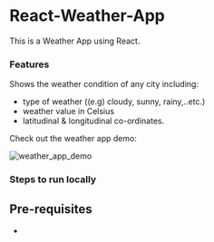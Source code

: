 # React-Weather-App
         
                                                
This is a Weather App using React.

### Features

Shows the weather condition of any city including:
* type of weather ((e.g) cloudy, sunny, rainy,..etc.)
* weather value in Celsius
* latitudinal & longitudinal co-ordinates. 

Check out the weather app demo:

![weather_app_demo](https://user-images.githubusercontent.com/33062740/42514763-811a7a4c-849d-11e8-9b23-d52618838a75.gif)

### Steps to run locally

## Pre-requisites

*

